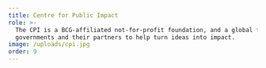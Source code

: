 ```yaml
---
title: Centre for Public Impact
role: >-
  The CPI is a BCG-affiliated not-for-profit foundation, and a global forum for
  governments and their partners to help turn ideas into impact.
image: /uploads/cpi.jpg
order: 9
---
```


